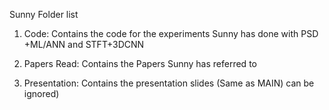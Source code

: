 Sunny Folder list
1. Code:
Contains the code for the experiments Sunny has done 
with PSD +ML/ANN and STFT+3DCNN

2. Papers Read:
Contains the Papers Sunny has referred to

3. Presentation:
Contains the presentation slides (Same as MAIN) can be ignored)
